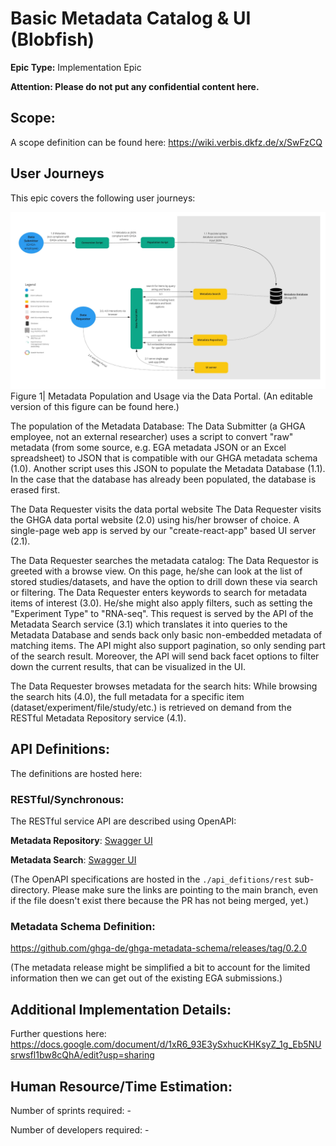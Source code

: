 # Basic Metadata Catalog & UI (Blobfish)
**Epic Type:** Implementation Epic

**Attention: Please do not put any confidential content here.**

## Scope:
A scope definition can be found here: https://wiki.verbis.dkfz.de/x/SwFzCQ

## User Journeys

This epic covers the following user journeys:

![User Journey](./images/user_journey.jpg)
Figure 1| Metadata Population and Usage via the Data Portal. (An editable version of this figure can be found here.)

The population of the Metadata Database:
The Data Submitter (a GHGA employee, not an external researcher) uses a script to convert "raw" metadata (from some source, e.g. EGA metadata JSON or an Excel spreadsheet) to JSON that is compatible with our GHGA metadata schema (1.0). Another script uses this JSON to populate the Metadata Database (1.1). In the case that the database has already been populated, the database is erased first.

The Data Requester visits the data portal website
The Data Requester visits the GHGA data portal website (2.0) using his/her browser of choice. A single-page web app is served by our "create-react-app" based UI server (2.1).

The Data Requester searches the metadata catalog:
The Data Requestor is greeted with a browse view. On this page, he/she can look at the list of stored studies/datasets, and have the option to drill down these via search or filtering. The Data Requester enters keywords to search for metadata items of interest (3.0). He/she might also apply filters, such as setting the "Experiment Type" to "RNA-seq". This request is served by the API of the Metadata Search service (3.1) which translates it into queries to the Metadata Database and sends back only basic non-embedded metadata of matching items. The API might also support pagination, so only sending part of the search result. Moreover, the API will send back facet options to filter down the current results, that can be visualized in the UI.

The Data Requester browses metadata for the search hits:
While browsing the search hits (4.0), the full metadata for a specific item (dataset/experiment/file/study/etc.) is retrieved on demand from the RESTful Metadata Repository service (4.1).


## API Definitions:

The definitions are hosted here:


### RESTful/Synchronous:

The RESTful service API are described using OpenAPI:


**Metadata Repository**: [Swagger UI](https://editor.swagger.io/?url=https://raw.githubusercontent.com/ghga-de/epic-docs/main/0_blob_fish/api_definitions/rest/metadata_repository.yaml)

**Metadata Search**: [Swagger UI](https://editor.swagger.io/?url=https://raw.githubusercontent.com/ghga-de/epic-docs/main/0_blob_fish/api_definitions/rest/metadata_search.yaml)

(The OpenAPI specifications are hosted in the `./api_defitions/rest` sub-directory. Please make sure the links are pointing to the main branch, even if the file doesn't exist there because the PR has not being merged, yet.)

### Metadata Schema Definition:
https://github.com/ghga-de/ghga-metadata-schema/releases/tag/0.2.0

(The metadata release might be simplified a bit to account for the limited information then we can get out of the existing EGA submissions.)

## Additional Implementation Details:

Further questions here: https://docs.google.com/document/d/1xR6_93E3ySxhucKHKsyZ_1g_Eb5NUsrwsfl1bw8cQhA/edit?usp=sharing


## Human Resource/Time Estimation:

Number of sprints required: -

Number of developers required: -
